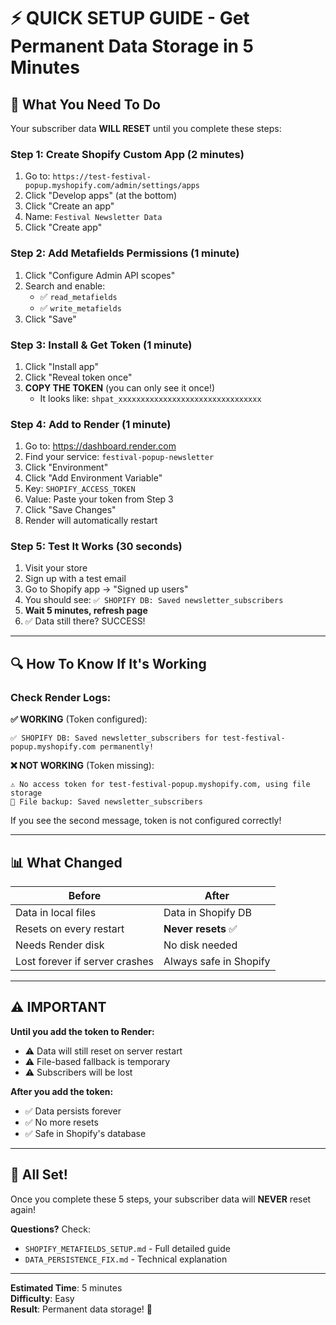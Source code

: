# ⚡ QUICK SETUP GUIDE - Get Permanent Data Storage in 5 Minutes

## 🎯 **What You Need To Do**

Your subscriber data **WILL RESET** until you complete these steps:

### Step 1: Create Shopify Custom App (2 minutes)

1. Go to: `https://test-festival-popup.myshopify.com/admin/settings/apps`
2. Click "Develop apps" (at the bottom)
3. Click "Create an app"
4. Name: `Festival Newsletter Data`
5. Click "Create app"

### Step 2: Add Metafields Permissions (1 minute)

1. Click "Configure Admin API scopes"
2. Search and enable:
   - ✅ `read_metafields`
   - ✅ `write_metafields`
3. Click "Save"

### Step 3: Install & Get Token (1 minute)

1. Click "Install app"
2. Click "Reveal token once"
3. **COPY THE TOKEN** (you can only see it once!)
   - It looks like: `shpat_xxxxxxxxxxxxxxxxxxxxxxxxxxxxxxxx`

### Step 4: Add to Render (1 minute)

1. Go to: https://dashboard.render.com
2. Find your service: `festival-popup-newsletter`
3. Click "Environment"
4. Click "Add Environment Variable"
5. Key: `SHOPIFY_ACCESS_TOKEN`
6. Value: Paste your token from Step 3
7. Click "Save Changes"
8. Render will automatically restart

### Step 5: Test It Works (30 seconds)

1. Visit your store
2. Sign up with a test email
3. Go to Shopify app → "Signed up users"
4. You should see: `✅ SHOPIFY DB: Saved newsletter_subscribers`
5. **Wait 5 minutes, refresh page**
6. ✅ Data still there? SUCCESS!

---

## 🔍 **How To Know If It's Working**

### Check Render Logs:

**✅ WORKING** (Token configured):
```
✅ SHOPIFY DB: Saved newsletter_subscribers for test-festival-popup.myshopify.com permanently!
```

**❌ NOT WORKING** (Token missing):
```
⚠️ No access token for test-festival-popup.myshopify.com, using file storage
📁 File backup: Saved newsletter_subscribers
```

If you see the second message, token is not configured correctly!

---

## 📊 **What Changed**

| Before | After |
|--------|-------|
| Data in local files | Data in Shopify DB |
| Resets on every restart | **Never resets** ✅ |
| Needs Render disk | No disk needed |
| Lost forever if server crashes | Always safe in Shopify |

---

## ⚠️ **IMPORTANT**

**Until you add the token to Render:**
- ⚠️ Data will still reset on server restart
- ⚠️ File-based fallback is temporary
- ⚠️ Subscribers will be lost

**After you add the token:**
- ✅ Data persists forever
- ✅ No more resets
- ✅ Safe in Shopify's database

---

## 🚀 **All Set!**

Once you complete these 5 steps, your subscriber data will **NEVER** reset again!

**Questions?** Check:
- `SHOPIFY_METAFIELDS_SETUP.md` - Full detailed guide
- `DATA_PERSISTENCE_FIX.md` - Technical explanation

---

**Estimated Time**: 5 minutes  
**Difficulty**: Easy  
**Result**: Permanent data storage! 🎉

